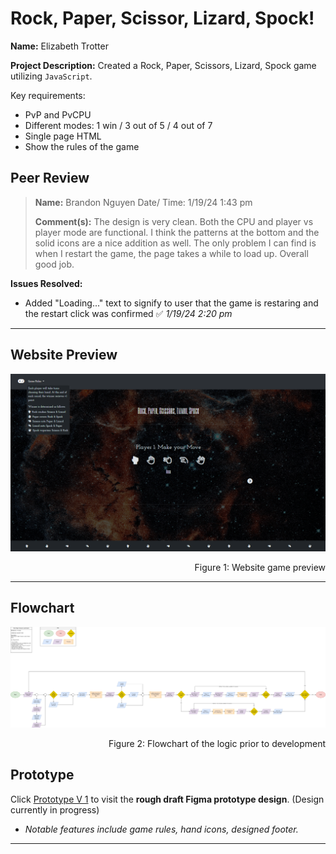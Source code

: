 # Rock, Paper, Scissor, Lizard, Spock!


**Name:** Elizabeth Trotter

**Project Description:** Created a Rock, Paper, Scissors, Lizard, Spock game utilizing `JavaScript`.

Key requirements:
- PvP and PvCPU
- Different modes: 1 win / 3 out of 5 / 4 out of 7
- Single page HTML
- Show the rules of the game


## Peer Review
> **Name:** Brandon Nguyen Date/ Time: 1/19/24 1:43 pm
> 
> **Comment(s):** The design is very clean. Both the CPU and player vs player mode are functional. I think the patterns at the bottom and the solid icons are a nice addition as well. The only problem I can find is when I restart the game, the page takes a while to load up. Overall good job.

**Issues Resolved:**
- Added "Loading..." text to signify to user that the game is restaring and the restart click was confirmed :white_check_mark: *1/19/24 2:20 pm*


---


## Website Preview

![Website preview](./assets/websitepreview.png)
<p align="right">Figure 1: Website game preview</p>


---


## Flowchart

![Flowchart](./assets/Flowchart.png)
<p align="right">Figure 2: Flowchart of the logic prior to development</p>


## Prototype

Click [Prototype V 1](https://www.figma.com/proto/kRB6CfbfABKfZ7iQk4eEnk/Rock-Paper-Scissors-Lizard-Spock?node-id=73-10&starting-point-node-id=73%3A10&mode=design&t=GtNA1yNpvZ9MCyWt-1) 
to visit the **rough draft Figma prototype design**. (Design currently in progress)
- *Notable features include game rules, hand icons, designed footer.*


---